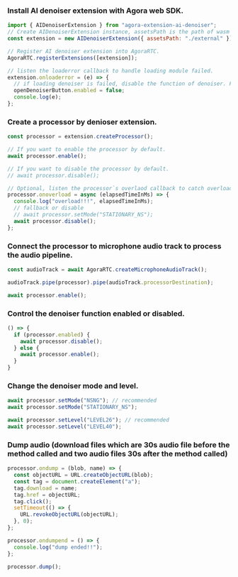 ### Install AI denoiser extension with Agora web SDK.

```javascript
import { AIDenoiserExtension } from "agora-extension-ai-denoiser";
// Create AIDenoiserExtension instance, assetsPath is the path of wasm files.
const extension = new AIDenoiserExtension({ assetsPath: "./external" });

// Register AI denoiser extension into AgoraRTC.
AgoraRTC.registerExtensions([extension]);

// listen the loaderror callback to handle loading module failed.
extension.onloaderror = (e) => {
  // if loading denoiser is failed, disable the function of denoiser. For example, set your button disbled.
  openDenoiserButton.enabled = false;
  console.log(e);
};
```

### Create a processor by denioser extension.

```javascript
const processor = extension.createProcessor();

// If you want to enable the processor by default.
await processor.enable();

// If you want to disable the processor by default.
// await processor.disable();

// Optional, listen the processor`s overlaod callback to catch overload message
processor.onoverload = async (elapsedTimeInMs) => {
  console.log("overload!!!", elapsedTimeInMs);
  // fallback or disable
  // await processor.setMode("STATIONARY_NS");
  await processor.disable();
};
```

### Connect the processor to microphone audio track to process the audio pipeline.

```javascript
const audioTrack = await AgoraRTC.createMicrophoneAudioTrack();

audioTrack.pipe(processor).pipe(audioTrack.processorDestination);

await processor.enable();
```

### Control the denoiser function enabled or disabled.

```javascript
() => {
  if (processor.enabled) {
    await processor.disable();
  } else {
    await processor.enable();
  }
}
```

### Change the denoiser mode and level.

```javascript
await processor.setMode("NSNG"); // recommended
await processor.setMode("STATIONARY_NS");

await processor.setLevel("LEVEL26"); // recommended
await processor.setLevel("LEVEL40");
```

### Dump audio (download files which are 30s audio file before the method called and two audio files 30s after the method called)

```javascript
processor.ondump = (blob, name) => {
  const objectURL = URL.createObjectURL(blob);
  const tag = document.createElement("a");
  tag.download = name;
  tag.href = objectURL;
  tag.click();
  setTimeout(() => {
    URL.revokeObjectURL(objectURL);
  }, 0);
};

processor.ondumpend = () => {
  console.log("dump ended!!");
};

processor.dump();
```
